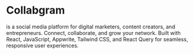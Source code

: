 # Collabgram
is a social media platform for digital marketers, content creators, and entrepreneurs. Connect, collaborate, and grow your network. Built with React, JavaScript, Appwrite, Tailwind CSS, and React Query for seamless, responsive user experiences.
